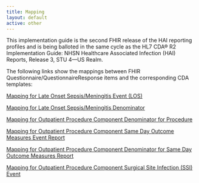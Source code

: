 ```yaml
---
title: Mapping
layout: default
active: other
---
```


<!-- { :.no_toc } -->

<!-- TOC  the css styling for this is \pages\assets\css\project.css under 'markdown-toc'-->

<!-- * Do not remove this line (it will not be displayed)
{:toc} -->

<!-- end TOC -->

  
  <p>This implementation guide is the second FHIR release of the HAI reporting profiles and is being balloted in the same cycle as the HL7 CDA® R2 Implementation Guide: NHSN Healthcare Associated Infection (HAI) Reports, Release 3, STU 4—US Realm.</p>
  <p>The following links show the mappings between FHIR Questionnaire/QuestionnaireResponse items and the corresponding CDA templates:</p>
  <p><a href="mapping-los-event.html">Mapping for Late Onset Sepsis/Meningitis Event (LOS)</a></p>
  <p><a href="mapping-los-denom.html">Mapping for Late Onset Sepsis/Meningitis Denominator</a></p>
  <p><a href="mapping-opc-proc-denom.html">Mapping for Outpatient Procedure Component Denominator for Procedure</a></p>
  <p><a href="mapping-opc-sdom-event.html">Mapping for Outpatient Procedure Component Same Day Outcome Measures Event Report</a></p>
  <p><a href="mapping-opc-sdom-denom.html">Mapping for Outpatient Procedure Component Denominator for Same Day Outcome Measures Report</a></p>
  <p><a href="mapping-opc-ssi-event.html">Mapping for Outpatient Procedure Component Surgical Site Infection (SSI) Event</a></p>
